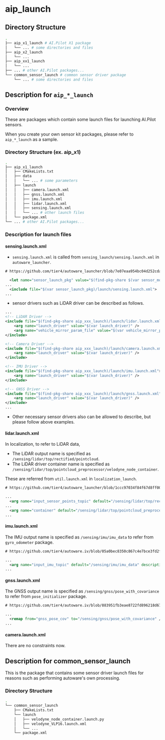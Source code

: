 # aip_launch

## Directory Structure

```bash
.
├── aip_x1_launch # AI.Pilot X1 package
│   └── ... # some directories and files
├── aip_x2_launch
│   └── ...
├── aip_xx1_launch
│   └── ...
├── ... # other AI.Pilot packages...
└── common_sensor_launch # common sensor driver package
    └── ... # some directories and files
```

## Description for `aip_*_launch`

### Overview

These are packages which contain some launch files for launching AI.Pilot sensors.

When you create your own sensor kit packages, please refer to `aip_*_launch` as a sample.

### Directory Structure (ex. aip_x1)

```bash
.
├── aip_x1_launch
│   ├── CMakeLists.txt
│   ├── data
│   │   └── ... # some parameters
│   ├── launch
│   │   ├── camera.launch.xml
│   │   ├── gnss.launch.xml
│   │   ├── imu.launch.xml
│   │   ├── lidar.launch.xml
│   │   ├── sensing.launch.xml
│   │   └── ... # other launch files
│   └── package.xml
└── ... # other AI.Pilot packages...
```

### Description for launch files

#### sensing.launch.xml

- `sensing.launch.xml` is called from `sensing_launch/sensing.launch.xml` in `autoware_launcher`.

```xml
# https://github.com/tier4/autoware_launcher/blob/7e07eaa954bc04d252cda6b65bb7eae050ebdfb2/sensing_launch/package.xml

  <let name="sensor_launch_pkg" value="$(find-pkg-share $(var sensor_model)_launch)"/> # ex. sensor_model = aip_x1
...
  <include file="$(var sensor_launch_pkg)/launch/sensing.launch.xml">
...
```

- sensor drivers such as LiDAR driver can be described as follows.

```xml
...
<!-- LiDAR Driver -->
<include file="$(find-pkg-share aip_xxx_launch)/launch/lidar.launch.xml">
    <arg name="launch_driver" value="$(var launch_driver)" />
    <arg name="vehicle_mirror_param_file" value="$(var vehicle_mirror_param_file)" />
</include>

<!-- Camera Driver -->
<include file="$(find-pkg-share aip_xxx_launch)/launch/camera.launch.xml">
    <arg name="launch_driver" value="$(var launch_driver)" />
</include>

<!-- IMU Driver -->
<include file="$(find-pkg-share aip_xxx_launch)/launch/imu.launch.xml">
    <arg name="launch_driver" value="$(var launch_driver)" />
</include>

<!-- GNSS Driver -->
<include file="$(find-pkg-share aip_xxx_launch)/launch/gnss.launch.xml">
    <arg name="launch_driver" value="$(var launch_driver)" />
</include>
...
```

- Other necessary sensor drivers also can be allowed to describe, but please follow above examples.

#### lidar.launch.xml

In localization, to refer to LiDAR data,

- The LiDAR output name is specified as `/sensing/lidar/top/rectified/pointcloud`.
- The LiDAR driver container name is specified as `/sensing/lidar/top/pointcloud_preprocessor/velodyne_node_container`.

These are referred from `util.launch.xml` in `localization_launch`.

```xml
# https://github.com/tier4/autoware_launcher/blob/1ccc97034f84f67d8ff000a308b58ffa9be58091/localization_launch/launch/util/util.launch.xml

...
  <arg name="input_sensor_points_topic" default="/sensing/lidar/top/rectified/pointcloud" description="input topic name for raw pointcloud"/>
...
  <arg name="container" default="/sensing/lidar/top/pointcloud_preprocessor/velodyne_node_container"  description="container name"/>
...
```

#### imu.launch.xml

The IMU output name is specified as `/sensing/imu/imu_data` to refer from `gyro_odometer` package.

```xml
# https://github.com/tier4/autoware.iv/blob/05a0bec8350c867c4e7bce3fd2f3e63bc8c9168e/localization/twist_estimator/gyro_odometer/launch/gyro_odometer.launch.xml

...
  <arg name="input_imu_topic" default="/sensing/imu/imu_data" description="input imu topic name" />
...
```

#### gnss.launch.xml

The GNSS output name is specified as `/sensing/gnss/pose_with_covariance` to refer from `pose_initializer` package.

```xml
# https://github.com/tier4/autoware.iv/blob/883951fb3eae8722fd896218d6798b5e19cebc5c/localization/util/pose_initializer/launch/pose_initializer.launch.xml

...
  <remap from="gnss_pose_cov" to="/sensing/gnss/pose_with_covariance" />
...
```

#### camera.launch.xml

There are no constraints now.

## Description for common_sensor_launch

This is the package that contains some sensor driver launch files for reasons such as performing autoware's own processing.

### Directory Structure

```bash
.
└── common_sensor_launch
    ├── CMakeLists.txt
    └── launch
    │   ├── velodyne_node_container.launch.py
    │   ├── velodyne_VLP16.launch.xml
    │   └── ...
    └── package.xml
```
